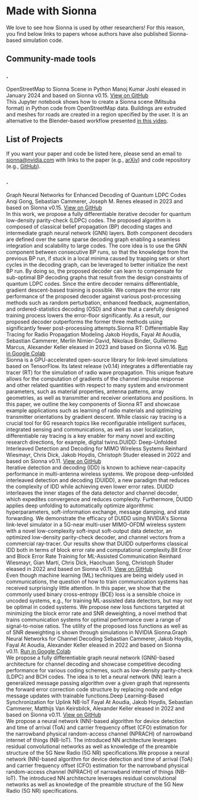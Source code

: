 # Made with Sionna

We love to see how Sionna is used by other researchers! For this reason, you find below links to papers whose authors have also published Sionna-based simulation code.

## Community-made tools

### .
OpenStreetMap to Sionna Scene in Python
Manoj Kumar Joshi eleased in January 2024 and based on Sionna v0.15. [ View on GitHub](https://github.com/manoj-kumar-joshi/sionna_osm_scene)    
This Jupyter notebook shows how to create a Sionna scene (Mitsuba format) in Python code from OpenStreetMap data. Buildings are extruded and meshes for roads are created in a region specified by the user. It is an alternative to the Blender-based workflow presented [in this video](https://youtu.be/7xHLDxUaQ7c).

## List of Projects

If you want your paper and code be listed here, please send an email to [sionna@nvidia&#46;com](mailto:sionna&#37;&#52;&#48;nvidia&#46;com) with links to the paper (e.g., [arXiv](https://arxiv.org)) and code repository (e.g., [GitHub](https://github.com)).

### .
Graph Neural Networks for Enhanced Decoding of Quantum LDPC Codes
Anqi Gong, Sebastian Cammerer, Joseph M. Renes eleased in 2023 and based on Sionna v0.15. [ View on GitHub](https://github.com/gongaa/Feedback-GNN)    
In this work, we propose a fully differentiable iterative decoder for quantum low-density parity-check (LDPC) codes. The proposed algorithm is composed of classical belief propagation (BP) decoding stages and intermediate graph neural network (GNN) layers. Both component decoders are defined over the same sparse decoding graph enabling a seamless integration and scalability to large codes. The core idea is to use the GNN component between consecutive BP runs, so that the knowledge from the previous BP run, if stuck in a local minima caused by trapping sets or short cycles in the decoding graph, can be leveraged to better initialize the next BP run. By doing so, the proposed decoder can learn to compensate for sub-optimal BP decoding graphs that result from the design constraints of quantum LDPC codes. Since the entire decoder remains differentiable, gradient descent-based training is possible. We compare the error rate performance of the proposed decoder against various post-processing methods such as random perturbation, enhanced feedback, augmentation, and ordered-statistics decoding (OSD) and show that a carefully designed training process lowers the error-floor significantly. As a result, our proposed decoder outperforms the former three methods using significantly fewer post-processing attempts.Sionna RT: Differentiable Ray Tracing for Radio Propagation Modeling
Jakob Hoydis, Fayal At Aoudia, Sebastian Cammerer, Merlin Nimier-David, Nikolaus Binder, Guillermo Marcus, Alexander Keller eleased in 2023 and based on Sionna v0.16. [Run in Google Colab](https://colab.research.google.com/github/NVlabs/diff-rt/blob/master/Learning_Materials.ipynb)    
Sionna is a GPU-accelerated open-source library for link-level simulations based on TensorFlow. Its latest release (v0.14) integrates a differentiable ray tracer (RT) for the simulation of radio wave propagation. This unique feature allows for the computation of gradients of the channel impulse response and other related quantities with respect to many system  and environment parameters, such as material properties, antenna patterns, array geometries, as well as transmitter and receiver orientations and positions. In this paper, we outline the key components of Sionna RT and showcase example applications such as learning of radio materials and optimizing transmitter orientations by gradient descent. While classic ray tracing is a crucial tool for 6G research topics like reconfigurable intelligent surfaces, integrated sensing and communications, as well as user localization, differentiable ray tracing is a key enabler for many novel and exciting research directions, for example, digital twins.DUIDD: Deep-Unfolded Interleaved Detection and Decoding for MIMO Wireless Systems
Reinhard Wiesmayr, Chris Dick, Jakob Hoydis, Christoph Studer eleased in 2022 and based on Sionna v0.11. [ View on GitHub](https://github.com/IIP-Group/DUIDD)    
Iterative detection and decoding (IDD) is known to achieve near-capacity performance in multi-antenna wireless systems. We propose deep-unfolded interleaved detection and decoding (DUIDD), a new paradigm that reduces the complexity of IDD while achieving even lower error rates. DUIDD interleaves the inner stages of the data detector and channel decoder, which expedites convergence and reduces complexity. Furthermore, DUIDD applies deep unfolding to automatically optimize algorithmic hyperparameters, soft-information exchange, message damping, and state forwarding. We demonstrate the efficacy of DUIDD using NVIDIA's Sionna link-level simulator in a 5G-near multi-user MIMO-OFDM wireless system with a novel low-complexity soft-input soft-output data detector, an optimized low-density parity-check decoder, and channel vectors from a commercial ray-tracer. Our results show that DUIDD outperforms classical IDD both in terms of block error rate and computational complexity.Bit Error and Block Error Rate Training for ML-Assisted Communication
Reinhard Wiesmayr, Gian Marti, Chris Dick, Haochuan Song, Christoph Studer eleased in 2022 and based on Sionna v0.11. [ View on GitHub](https://github.com/IIP-Group/BLER_Training)    
Even though machine learning (ML) techniques are being
widely used in communications, the question of how to train
communication systems has received surprisingly little
attention. In this paper, we show that the commonly used binary
cross-entropy (BCE) loss is a sensible choice in uncoded
systems, e.g., for training ML-assisted data detectors, but may
not be optimal in coded systems. We propose new loss functions
targeted at minimizing the block error rate and SNR deweighting,
a novel method that trains communication systems for optimal
performance over a range of signal-to-noise ratios. The utility
of the proposed loss functions as well as of SNR deweighting is
shown through simulations in NVIDIA Sionna.Graph Neural Networks for Channel Decoding
Sebastian Cammerer, Jakob Hoydis, Fayal At Aoudia, Alexander Keller eleased in 2022 and based on Sionna v0.11. [Run in Google Colab](https://colab.research.google.com/github/NVlabs/gnn-decoder/blob/master/GNN_decoder_standalone.ipynb)    
We propose a fully differentiable graph neural network (GNN)-based architecture for channel decoding and showcase competitive decoding performance for various coding schemes, such as low-density parity-check (LDPC) and BCH codes. The idea is to let a neural network (NN) learn a generalized message passing algorithm over a given graph that represents the forward error correction code structure by replacing node and edge message updates with trainable functions.Deep Learning-Based Synchronization for Uplink NB-IoT
Fayal At Aoudia, Jakob Hoydis, Sebastian Cammerer, Matthijs Van Keirsbilck, Alexander Keller eleased in 2022 and based on Sionna v0.11. [ View on GitHub](https://github.com/NVlabs/nprach_synch)    
We propose a neural network (NN)-based algorithm for device detection and time of arrival (ToA) and carrier frequency offset (CFO) estimation for the narrowband physical random-access channel (NPRACH) of narrowband internet of things (NB-IoT). The introduced NN architecture leverages residual convolutional networks as well as knowledge of the preamble structure of the 5G New Radio (5G NR) specifications.We propose a neural network (NN)-based algorithm for device detection and time of arrival (ToA) and carrier frequency offset (CFO) estimation for the narrowband physical random-access channel (NPRACH) of narrowband internet of things (NB-IoT). The introduced NN architecture leverages residual convolutional networks as well as knowledge of the preamble structure of the 5G New Radio (5G NR) specifications.